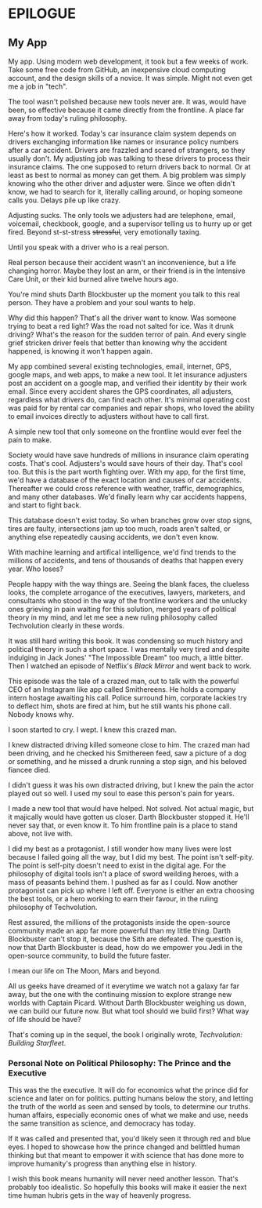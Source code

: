
# EPILOGUE

## My App

My app. Using modern web development, it took but a few weeks of work. Take some free code from GitHub, an inexpensive cloud computing account, and the design skills of a novice. It was simple. Might not even get me a job in "tech".

The tool wasn't polished because new tools never are. It was, would have been, so effective because it came directly from the frontline. A place far away from today's ruling philosophy.

Here's how it worked. Today's car insurance claim system depends on drivers exchanging information like names or insurance policy numbers after a car accident. Drivers are frazzled and scared of strangers, so they usually don't. My adjusting job was talking to these drivers to process their insurance claims. The one supposed to return drivers back to normal. Or at least as best to normal as money can get them. A big problem was simply knowing who the other driver and adjuster were. Since we often didn't know, we had to search for it, literally calling around, or hoping someone calls you. Delays pile up like crazy.

Adjusting sucks. The only tools we adjusters had are telephone, email, voicemail, checkbook, google, and a supervisor telling us to hurry up or get fired. Beyond st-st-stress ~~stressful~~, very emotionally taxing.

Until you speak with a driver who is a real person.

Real person because their accident wasn't an inconvenience, but a life changing horror. Maybe they lost an arm, or their friend is in the Intensive Care Unit, or their kid burned alive twelve hours ago.

You're mind shuts Darth Blockbuster up the moment you talk to this real person. They have a problem and your soul wants to help.

Why did this happen? That's all the driver want to know. Was someone trying to beat a red light? Was the road not salted for ice. Was it drunk driving? What's the reason for the sudden terror of pain. And every single grief stricken driver feels that better than knowing why the accident happened, is knowing it won't happen again.

My app combined several existing technologies, email, internet, GPS, google maps, and web apps, to make a new tool. It let insurance adjusters post an accident on a google map, and verified their identity by their work email. Since every accident shares the GPS coordinates, all adjusters, regardless what drivers do, can find each other. It's minimal operating cost was paid for by rental car companies and repair shops, who loved the ability to email invoices directly to adjusters without have to call first.

A simple new tool that only someone on the frontline would ever feel the pain to make.

Society would have save hundreds of millions in insurance claim operating costs. That's cool. Adjusters's would save hours of their day. That's cool too. But this is the part worth fighting over. With my app, for the first time, we'd have a database of the exact location and causes of car accidents. Thereafter we could cross reference with weather, traffic, demographics, and many other databases. We'd finally learn why car accidents happens, and start to fight back.

This database doesn't exist today. So when branches grow over stop signs, tires are faulty, intersections jam up too much, roads aren't salted, or anything else repeatedly causing accidents, we don't even know.

With machine learning and artifical intelligence, we'd find trends to the millions of accidents, and tens of thousands of deaths that happen every year. Who loses?

People happy with the way things are. Seeing the blank faces, the clueless looks, the complete arrogance of the executives, lawyers, marketers, and consultants who stood in the way of the frontline workers and the unlucky ones grieving in pain waiting for this solution, merged years of political theory in my mind, and let me see a new ruling philosophy called Techvolution clearly in these words.

It was still hard writing this book. It was condensing so much history and political theory in such a short space. I was mentally very tired and despite indulging in Jack Jones' "The Impossible Dream" too much, a little bitter. Then I watched an episode of Netflix's _Black Mirror_ and went back to work.

This episode was the tale of a crazed man, out to talk with the powerful CEO of an Instagram like app called Smithereens. He holds a company intern hostage awaiting his call. Police surround him, corporate lackies try to deflect him, shots are fired at him, but he still wants his phone call. Nobody knows why.

I soon started to cry. I wept. I knew this crazed man.

I knew distracted driving killed someone close to him. The crazed man had been driving, and he checked his Smithereen feed, saw a picture of a dog or something, and he missed a drunk running a stop sign, and his beloved fiancee died.

I didn't guess it was his own distracted driving, but I knew the pain the actor played out so well. I used my soul to ease this person's pain for years.

I made a new tool that would have helped. Not solved. Not actual magic, but it majically would have gotten us closer. Darth Blockbuster stopped it. He'll never say that, or even know it. To him frontline pain is a place to stand above, not live with.

I did my best as a protagonist. I still wonder how many lives were lost because I failed going all the way, but I did my best. The point isn't self-pity. The point is self-pity doesn't need to exist in the digital age. For the philosophy of digital tools isn't a place of sword weilding heroes, with a mass of peasants behind them. I pushed as far as I could. Now another protagonist can pick up where I left off. Everyone is either an extra choosing the best tools, or a hero working to earn their favour, in the ruling philosophy of Techvolution.

Rest assured, the millions of the protagonists inside the open-source community made an app far more powerful than my little thing. Darth Blockbuster can't stop it, because the Sith are defeated. The question is, now that Darth Blockbuster is dead, how do we empower you Jedi in the open-source community, to build the future faster.

I mean our life on The Moon, Mars and beyond.

All us geeks have dreamed of it everytime we watch not a galaxy far far away, but the one with the continuing mission to explore strange new worlds with Captain Picard. Without Darth Blockbuster weighing us down, we can build our future now. But what tool should we build first? What way of life should be have?

That's coming up in the sequel, the book I originally wrote, _Techvolution: Building Starfleet_.

### Personal Note on Political Philosophy: The Prince and the Executive

This was the the executive. It will do for economics what the prince did for science and later on for politics. putting humans below the story, and letting the truth of the world as seen and sensed by tools, to determine our truths. human affairs, especially economic ones of what we make and use, needs the same transition as science, and democracy has today.

If it was called and presented that, you'd likely seen it through red and blue eyes. I hoped to showcase how the prince changed and belittled human thinking but that meant to empower it with science that has done more to improve humanity's progress than anything else in history.

I wish this book means humanity will never need another lesson. That's probably too idealistic. So hopefully this books will make it easier the next time human hubris gets in the way of heavenly progress.
